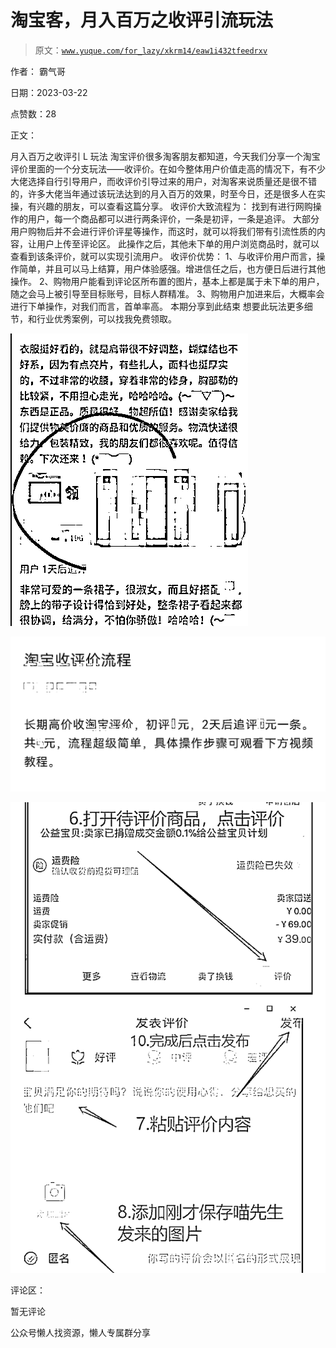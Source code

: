 # 淘宝客，月入百万之收评引流玩法

> 原文：[`www.yuque.com/for_lazy/xkrm14/eaw1i432tfeedrxv`](https://www.yuque.com/for_lazy/xkrm14/eaw1i432tfeedrxv)



作者： 霸气哥



日期：2023-03-22



点赞数：28

<ne-card data-card-name="hr" data-card-type="block" id="vHFUO" data-event-boundary="card">

正文：



月入百万之收评引 L 玩法 淘宝评价很多淘客朋友都知道，今天我们分享一个淘宝评价里面的一个分支玩法——收评价。在如今整体用户价值走高的情况下，有不少大佬选择自行引导用户，而收评价引导过来的用户，对淘客来说质量还是很不错的，许多大佬当年通过该玩法达到的月入百万的效果，时至今日，还是很多人在实操，有兴趣的朋友，可以查看这篇分享。 收评价大致流程为： 找到有进行网购操作的用户，每一个商品都可以进行两条评价，一条是初评，一条是追评。 大部分用户购物后并不会进行评价评星等操作，而这时，就可以将我们带有引流性质的内容，让用户上传至评论区。 此操作之后，其他未下单的用户浏览商品时，就可以查看到该条评价，就可以实现引流用户。 收评价优势： 1、与收评价用户而言，操作简单，并且可以马上结算，用户体验感强。增进信任之后，也方便日后进行其他操作。 2、购物用户能看到评论区所布置的图片，基本上都是属于未下单的用户，随之会马上被引导至目标账号，目标人群精准。 3、购物用户加进来后，大概率会进行下单操作，对我们而言，首单率高。 本期分享到此结束 想要此玩法更多细节，和行业优秀案例，可以找我免费领取。



<ne-card data-card-name="image" data-card-type="inline" id="imJCe" data-event-boundary="card">![](img/c29124d56cb599b306bfde875634211b.png)</ne-card>



<ne-card data-card-name="image" data-card-type="inline" id="F3Z2p" data-event-boundary="card">![](img/e591ba45e19aaf9c483c29043744cb2a.png)</ne-card>



<ne-card data-card-name="image" data-card-type="inline" id="eYspY" data-event-boundary="card">![](img/6ab68158574e449c74cea6fb266e194d.png)</ne-card>

<ne-card data-card-name="hr" data-card-type="block" id="ISjl7" data-event-boundary="card">

评论区：



暂无评论

<ne-card data-card-name="hr" data-card-type="block" id="APJ8s" data-event-boundary="card">

公众号懒人找资源，懒人专属群分享

</ne-card></ne-card></ne-card>